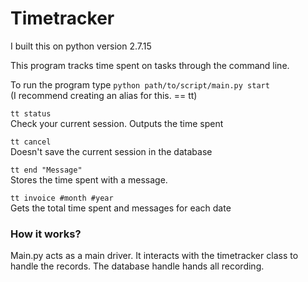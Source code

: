 # Timetracker

I built this on python version 2.7.15


This program tracks time spent on tasks through the command line.


To run the program type `python path/to/script/main.py start`   
(I recommend creating an alias for this. == tt)

`tt status`  
Check your current session. Outputs the time spent

`tt cancel`  
Doesn't save the current session in the database

`tt end "Message"`  
Stores the time spent with a message.

`tt invoice #month #year`  
Gets the total time spent and messages for each date


### How it works?
Main.py acts as a main driver. It interacts with the timetracker class to handle the records. The database handle hands all recording. 

